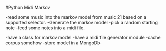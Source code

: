 #Python Midi Markov

-read some music into the markov model from music 21 based on a supported selector.
-Generate the markov model 
-pick a random starting note
-feed some notes into a midi file.


-have a class for markov model
-have a midi file generator module
-cache corpus somehow
-store model in a MongoDb